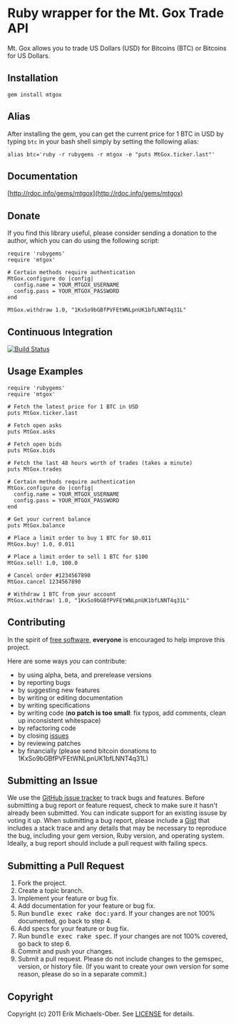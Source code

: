 # Ruby wrapper for the Mt. Gox Trade API

Mt. Gox allows you to trade US Dollars (USD) for Bitcoins (BTC) or Bitcoins for
US Dollars.

Installation
------------
    gem install mtgox

Alias
-----
After installing the gem, you can get the current price for 1 BTC in USD by
typing `btc` in your bash shell simply by setting the following alias:

    alias btc='ruby -r rubygems -r mtgox -e "puts MtGox.ticker.last"'

Documentation
-------------
[http://rdoc.info/gems/mtgox](http://rdoc.info/gems/mtgox)

Donate
------
If you find this library useful, please consider sending a donation to the
author, which you can do using the following script:

    require 'rubygems'
    require 'mtgox'

    # Certain methods require authentication
    MtGox.configure do |config|
      config.name = YOUR_MTGOX_USERNAME
      config.pass = YOUR_MTGOX_PASSWORD
    end

    MtGox.withdraw 1.0, "1KxSo9bGBfPVFEtWNLpnUK1bfLNNT4q31L"

Continuous Integration
----------------------
[![Build Status](http://travis-ci.org/sferik/mtgox.png)](http://travis-ci.org/sferik/mtgox)

Usage Examples
--------------
    require 'rubygems'
    require 'mtgox'

    # Fetch the latest price for 1 BTC in USD
    puts MtGox.ticker.last

    # Fetch open asks
    puts MtGox.asks

    # Fetch open bids
    puts MtGox.bids

    # Fetch the last 48 hours worth of trades (takes a minute)
    puts MtGox.trades

    # Certain methods require authentication
    MtGox.configure do |config|
      config.name = YOUR_MTGOX_USERNAME
      config.pass = YOUR_MTGOX_PASSWORD
    end

    # Get your current balance
    puts MtGox.balance

    # Place a limit order to buy 1 BTC for $0.011
    MtGox.buy! 1.0, 0.011

    # Place a limit order to sell 1 BTC for $100
    MtGox.sell! 1.0, 100.0

    # Cancel order #1234567890
    MtGox.cancel 1234567890

    # Withdraw 1 BTC from your account
    MtGox.withdraw! 1.0, "1KxSo9bGBfPVFEtWNLpnUK1bfLNNT4q31L"

Contributing
------------
In the spirit of [free
software](http://www.fsf.org/licensing/essays/free-sw.html), **everyone** is
encouraged to help improve this project.

Here are some ways *you* can contribute:

* by using alpha, beta, and prerelease versions
* by reporting bugs
* by suggesting new features
* by writing or editing documentation
* by writing specifications
* by writing code (**no patch is too small**: fix typos, add comments, clean up
  inconsistent whitespace)
* by refactoring code
* by closing [issues](https://github.com/sferik/mtgox/issues)
* by reviewing patches
* by financially (please send bitcoin donations to
  1KxSo9bGBfPVFEtWNLpnUK1bfLNNT4q31L)

Submitting an Issue
-------------------
We use the [GitHub issue tracker](https://github.com/sferik/mtgox/issues) to
track bugs and features. Before submitting a bug report or feature request,
check to make sure it hasn't already been submitted. You can indicate support
for an existing issuse by voting it up. When submitting a bug report, please
include a [Gist](https://gist.github.com/) that includes a stack trace and any
details that may be necessary to reproduce the bug, including your gem version,
Ruby version, and operating system. Ideally, a bug report should include a pull
request with failing specs.

Submitting a Pull Request
-------------------------
1. Fork the project.
2. Create a topic branch.
3. Implement your feature or bug fix.
4. Add documentation for your feature or bug fix.
5. Run <tt>bundle exec rake doc:yard</tt>. If your changes are not 100%
   documented, go back to step 4.
6. Add specs for your feature or bug fix.
7. Run <tt>bundle exec rake spec</tt>. If your changes are not 100% covered, go
   back to step 6.
8. Commit and push your changes.
9. Submit a pull request. Please do not include changes to the gemspec,
   version, or history file. (If you want to create your own version for some
   reason, please do so in a separate commit.)

Copyright
---------
Copyright (c) 2011 Erik Michaels-Ober.
See [LICENSE](https://github.com/sferik/mtgox/blob/master/LICENSE.md) for details.
